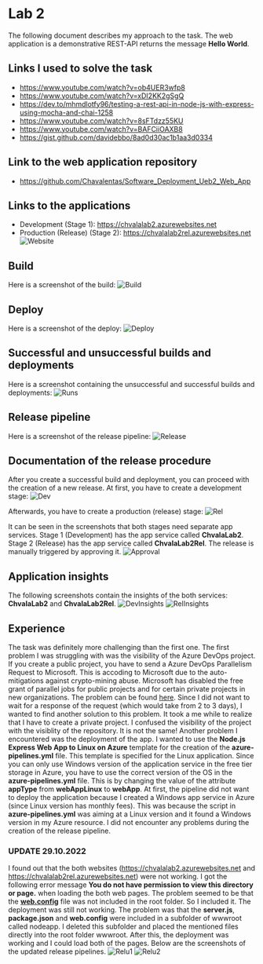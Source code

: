 # Lab 2
The following document describes my approach to the task.
The web application is a demonstrative REST-API returns the message **Hello World**.

## Links I used to solve the task
* https://www.youtube.com/watch?v=ob4UER3wfp8
* https://www.youtube.com/watch?v=xDI2KK2gSgQ
* https://dev.to/mhmdlotfy96/testing-a-rest-api-in-node-js-with-express-using-mocha-and-chai-1258
* https://www.youtube.com/watch?v=8sFTdzz55KU
* https://www.youtube.com/watch?v=BAFCiiOAXB8
* https://gist.github.com/davidebbo/8ad0d30ac1b1aa3d0334

## Link to the web application repository
* https://github.com/Chavalentas/Software_Deployment_Ueb2_Web_App

## Links to the applications
* Development (Stage 1): https://chvalalab2.azurewebsites.net
* Production (Release) (Stage 2): https://chvalalab2rel.azurewebsites.net
![Website](Screenshots/release_website.png)

## Build

Here is a screenshot of the build:
![Build](Screenshots/build.png)

## Deploy

Here is a screenshot of the deploy:
![Deploy](Screenshots/deploy.png)

## Successful and unsuccessful builds and deployments

Here is a screenshot containing the unsuccessful and successful builds and deployments:
![Runs](Screenshots/runs.png)

## Release pipeline

Here is a screenshot of the release pipeline:
![Release](Screenshots/release.png)


## Documentation of the release procedure

After you create a successful build and deployment, you can proceed with the creation of a new release.
At first, you have to create a development stage:
![Dev](Screenshots/create_dev.png)

Afterwards, you have to create a production (release) stage:
![Rel](Screenshots/create_release.png)

It can be seen in the screenshots that both stages need separate app services.
Stage 1 (Development) has the app service called **ChvalaLab2**.
Stage 2 (Release) has the app service called **ChvalaLab2Rel**.
The release is manually triggered by approving it.
![Approval](Screenshots/release_approval.png)

## Application insights
The following screenshots contain the insights of the both services: **ChvalaLab2** and **ChvalaLab2Rel**.
![DevInsights](Screenshots/application_insights.png)
![RelInsights](Screenshots/application_insights_release.png)

## Experience 
The task was definitely more challenging than the first one.
The first problem I was struggling with was the visibility of the Azure DevOps project.
If you create a public project, you have to send a Azure DevOps Parallelism Request to Microsoft.
This is accoding to Microsoft due to the auto-mitigations against crypto-mining abuse.
Microsoft has disabled the free grant of parallel jobs for public projects and for certain private projects in new organizations.
The problem can be found [here](https://developercommunity.visualstudio.com/t/parallelism-request-for-running-a-pipeline/1684569).
Since I did not want to wait for a response of the request (which would take from 2 to 3 days), I wanted to find another solution to this problem.
It took a me while to realize that I have to create a private project.
I confused the visibility of the project with the visiblity of the repository.
It is not the same!
Another problem I encountered was the deployment of the app.
I wanted to use the **Node.js Express Web App to Linux on Azure** template for the creation
of the **azure-pipelines.yml** file.
This template is specified for the Linux application.
Since you can only use Windows version of the application service in the free tier storage in Azure,
you have to use the correct version of the OS in the **azure-pipelines.yml** file.
This is by changing the value of the attribute **appType** from **webAppLinux** to **webApp**.
At first, the pipeline did not want to deploy the application because I created a Windows app service
in Azure (since Linux version has monthly fees).
This was because the script in **azure-pipelines.yml** was aiming at a Linux version and it found
a Windows version in my Azure resource.
I did not encounter any problems during the creation of the release pipeline.

### UPDATE 29.10.2022
I found out that the both websites (https://chvalalab2.azurewebsites.net and https://chvalalab2rel.azurewebsites.net) were not working.
I got the following error message **You do not have permission to view this directory or page.** when loading the both web pages.
The problem seemed to be that the [**web.config**](https://gist.github.com/davidebbo/8ad0d30ac1b1aa3d0334) file was not included in the 
root folder.
So I included it.
The deployment was still not working.
The problem was that the **server.js**, **package.json** and **web.config** were included in a subfolder of wwwroot called nodeapp.
I deleted this subfolder and placed the mentioned files directly into the root folder wwwroot.
After this, the deployment was working and I could load both of the pages.
Below are the screenshots of the updated release pipelines. 
![Relu1](Screenshots/updated-releases.png)
![Relu2](Screenshots/updated-releases-2.png)

